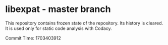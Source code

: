 # libexpat - master branch

This repository contains frozen state of the repository.
Its history is cleared. It is used only for static code
analysis with Codacy.

Commit Time: 1703403912